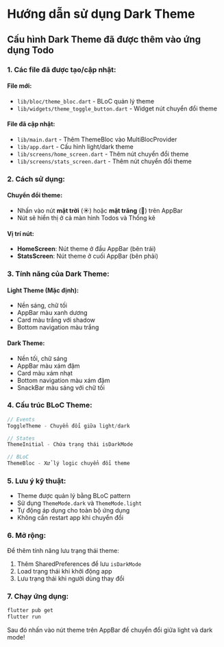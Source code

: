 # Hướng dẫn sử dụng Dark Theme

## Cấu hình Dark Theme đã được thêm vào ứng dụng Todo

### 1. Các file đã được tạo/cập nhật:

#### **File mới:**
- `lib/bloc/theme_bloc.dart` - BLoC quản lý theme
- `lib/widgets/theme_toggle_button.dart` - Widget nút chuyển đổi theme

#### **File đã cập nhật:**
- `lib/main.dart` - Thêm ThemeBloc vào MultiBlocProvider
- `lib/app.dart` - Cấu hình light/dark theme
- `lib/screens/home_screen.dart` - Thêm nút chuyển đổi theme
- `lib/screens/stats_screen.dart` - Thêm nút chuyển đổi theme

### 2. Cách sử dụng:

#### **Chuyển đổi theme:**
- Nhấn vào nút **mặt trời** (☀️) hoặc **mặt trăng** (🌙) trên AppBar
- Nút sẽ hiển thị ở cả màn hình Todos và Thống kê

#### **Vị trí nút:**
- **HomeScreen**: Nút theme ở đầu AppBar (bên trái)
- **StatsScreen**: Nút theme ở cuối AppBar (bên phải)

### 3. Tính năng của Dark Theme:

#### **Light Theme (Mặc định):**
- Nền sáng, chữ tối
- AppBar màu xanh dương
- Card màu trắng với shadow
- Bottom navigation màu trắng

#### **Dark Theme:**
- Nền tối, chữ sáng
- AppBar màu xám đậm
- Card màu xám nhạt
- Bottom navigation màu xám đậm
- SnackBar màu sáng với chữ tối

### 4. Cấu trúc BLoC Theme:

```dart
// Events
ToggleTheme - Chuyển đổi giữa light/dark

// States
ThemeInitial - Chứa trạng thái isDarkMode

// BLoC
ThemeBloc - Xử lý logic chuyển đổi theme
```

### 5. Lưu ý kỹ thuật:

- Theme được quản lý bằng BLoC pattern
- Sử dụng `ThemeMode.dark` và `ThemeMode.light`
- Tự động áp dụng cho toàn bộ ứng dụng
- Không cần restart app khi chuyển đổi

### 6. Mở rộng:

Để thêm tính năng lưu trạng thái theme:
1. Thêm SharedPreferences để lưu `isDarkMode`
2. Load trạng thái khi khởi động app
3. Lưu trạng thái khi người dùng thay đổi

### 7. Chạy ứng dụng:

```bash
flutter pub get
flutter run
```

Sau đó nhấn vào nút theme trên AppBar để chuyển đổi giữa light và dark mode! 